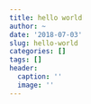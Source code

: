 ```yaml
---
title: hello world
author: ~
date: '2018-07-03'
slug: hello-world
categories: []
tags: []
header:
  caption: ''
  image: ''
---
```


